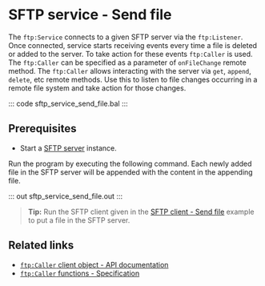 # SFTP service - Send file

The `ftp:Service` connects to a given SFTP server via the `ftp:Listener`. Once connected, service starts receiving events every time a file is deleted or added to the server. To take action for these events `ftp:Caller` is used. The `ftp:Caller` can be specified as a parameter of `onFileChange` remote method. The `ftp:Caller` allows interacting with the server via `get`, `append`, `delete`, etc remote methods. Use this to listen to file changes occurring in a remote file system and take action for those changes.

::: code sftp_service_send_file.bal :::

## Prerequisites
- Start a [SFTP server](https://hub.docker.com/r/atmoz/sftp/) instance.

Run the program by executing the following command. Each newly added file in the SFTP server will be appended with the content in the appending file.

::: out sftp_service_send_file.out :::

>**Tip:** Run the SFTP client given in the [SFTP client - Send file](/learn/by-example/sftp-client-send-file) example to put a file in the SFTP server.

## Related links
- [`ftp:Caller` client object - API documentation](https://lib.ballerina.io/ballerina/ftp/latest/clients/Caller)
- [`ftp:Caller` functions - Specification](/spec/ftp/#52-functions)
